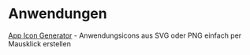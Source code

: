 # Anwendungen

[App Icon Generator](AppIconCreator/) - Anwendungsicons aus SVG oder PNG einfach per Mausklick erstellen
